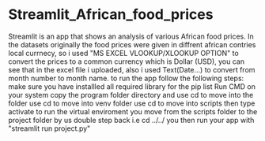 # Streamlit_African_food_prices
Streamlit is an app that shows an analysis of various African food prices.
In the datasets originally the food prices were given in diffrent african contries local currnecy, so i used "MS EXCEL VLOOKUP/XLOOKUP OPTION" to convert the prices to a common currency which is Dollar (USD), you can see that in the excel file i uploaded, also i used Text(Date...) to convert from month number to month name.
to run the app follow the following steps:
make sure you have installled all required library for the pip list
Run CMD on your system
copy the program folder directory and use cd to move into the folder
use cd to move into venv folder
use cd to move into scripts
then type activate to run the virtual enviroment
you move from the scripts folder to the project folder by us double step back i.e cd ../../
you then run your app with "streamlit run project.py"
